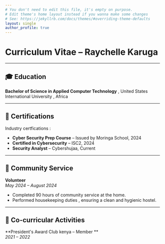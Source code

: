 ```yaml
---
# You don't need to edit this file, it's empty on purpose.
# Edit theme's home layout instead if you wanna make some changes
# See: https://jekyllrb.com/docs/themes/#overriding-theme-defaults
layout: single
author_profile: true
---
```



# Curriculum Vitae – Raychelle Karuga



---

## 🎓 Education

**Bachelor of Science in Applied Computer Technology** , United States International University , Africa

---

## 📜 Certifications
Industry certfications : 
- **Cyber Security Prep Course** – Issued by Moringa School, 2024
- **Certified in Cybersecurity** – ISC2, 2024
- **Security Analyst** – Cybershujaa, Current

---

## 🤝 Community Service

**Volunteer**  
_May 2024 – August 2024_  
- Completed 90 hours of community service at the home.
- Performed housekeeping duties , ensuring a clean and hygienic hostel.


---

## 🏅 Co-curricular Activities

**President's Award Club kenya – Member **  
_2021 – 2022_

